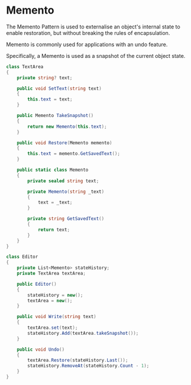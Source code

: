 # Memento

The Memento Pattern is used to
externalise an object's internal
state to enable restoration, but
without breaking the rules of
encapsulation.

Memento is commonly used for
applications with an undo feature.

Specifically, a Memento is used
as a snapshot of the current
object state.

```cs
class TextArea
{
    private string? text;

    public void SetText(string text)
    {
        this.text = text;
    }

    public Memento TakeSnapshot()
    {
        return new Memento(this.text);
    }

    public void Restore(Memento memento)
    {
        this.text = memento.GetSavedText();
    }

    public static class Memento
    {
        private sealed string text;

        private Memento(string _text)
        {
            text = _text;
        }

        private string GetSavedText()
        {
            return text;
        }
    }
}

class Editor
{
    private List<Memento> stateHistory;
    private TextArea textArea;

    public Editor()
    {
        stateHistory = new();
        textArea = new();
    }

    public void Write(string text)
    {
        textArea.set(text);
        stateHistory.Add(textArea.takeSnapshot());
    }

    public void Undo()
    {
        textArea.Restore(stateHistory.Last());
        stateHistory.RemoveAt(stateHistory.Count - 1);
    }
}
```
